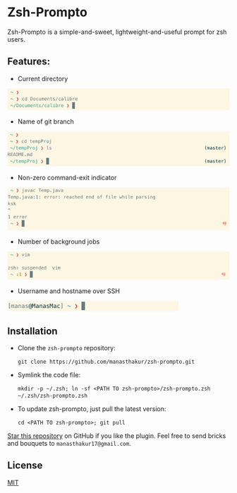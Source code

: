 # Zsh-Prompto

Zsh-Prompto is a simple-and-sweet, lightweight-and-useful prompt for zsh users.

## Features:

* Current directory

![current-directory](screenshots/current-directory.png)

* Name of git branch

![git-branch](screenshots/git-branch.png)

* Non-zero command-exit indicator

![failed-command](screenshots/failed-command.png)

* Number of background jobs

![bg-jobs](screenshots/bg-jobs.png)

* Username and hostname over SSH

![ssh](screenshots/ssh.png)

## Installation

* Clone the `zsh-prompto` repository:
    ```
    git clone https://github.com/manasthakur/zsh-prompto.git
    ```

* Symlink the code file:
    ```
    mkdir -p ~/.zsh; ln -sf <PATH TO zsh-prompto>/zsh-prompto.zsh ~/.zsh/zsh-prompto.zsh
    ```

* To update zsh-prompto, just pull the latest version:
    ```
    cd <PATH TO zsh-prompto>; git pull
    ```

[Star this repository](https://github.com/manasthakur/vim-sessionist/) on GitHub if you like the plugin.
Feel free to send bricks and bouquets to `manasthakur17@gmail.com`.

## License

[MIT](LICENSE)

